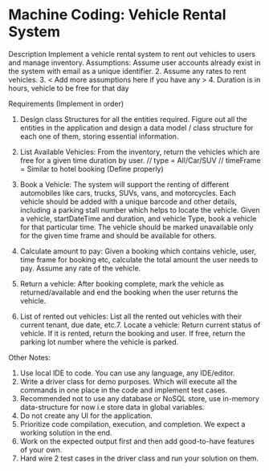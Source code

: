 # Machine Coding: Vehicle Rental System

Description
Implement a vehicle rental system to rent out vehicles to users and manage inventory.
Assumptions:
Assume user accounts already exist in the system with email as a unique identifier.
      2.	Assume any rates to rent vehicles.
      3. < Add more assumptions here if you have any >
      4. Duration is in hours, vehicle to be free for that day

Requirements (Implement in order)
1. Design class Structures for all the entities required. Figure out all the entities in the
application and design a data model / class structure for each one of them, storing
essential information.

2. List Available Vehicles: From the inventory, return the vehicles which are free for a given
time duration by user.
// type = All/Car/SUV
// timeFrame = Similar to hotel booking (Define properly)

3. Book a Vehicle: The system will support the renting of different automobiles like cars,
trucks, SUVs, vans, and motorcycles. Each vehicle should be added with a unique barcode and other details, including a parking stall number which helps to locate the vehicle. Given a vehicle, startDateTime and duration, and vehicle Type,  book a vehicle for that particular time. The vehicle should be marked unavailable only for the given time frame and should be available for others.

4. Calculate amount to pay: Given a booking which contains vehicle, user, time frame for
booking etc, calculate the total amount the user needs to pay. Assume any rate of the
vehicle.

5. Return a vehicle: After booking complete, mark the vehicle as returned/available and end
the booking when the user returns the vehicle.

6. List of rented out vehicles: List all the rented out vehicles with their current tenant, due
date, etc.7. Locate a vehicle: Return current status of vehicle. If it is rented, return the booking and user. If free, return the parking lot number where the vehicle is parked.

Other Notes:
1. Use local IDE to code. You can use any language, any IDE/editor.
2. Write a driver class for demo purposes. Which will execute all the commands in one
place in the code and implement test cases.
3. Recommended not to use any database or NoSQL store, use in-memory data-structure
for now i.e store data in global variables.
4. Do not create any UI for the application.
5. Prioritize code compilation, execution, and completion. We expect a working
solution in the end.
6. Work on the expected output first and then add good-to-have features of your own.
7. Hard wire 2 test cases in the driver class and run your solution on them.
